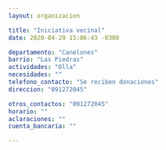 ```yaml
---
layout: organizacion

title: "Iniciativa vecinal"
date: 2020-04-29 15:06:43 -0300

departamento: "Canelones"
barrio: "Las Piedras"
actividades: "Olla"
necesidades: ""
telefono_contacto: "Se reciben donaciones"
direccion: "091272045"

otros_contactos: "091272045"
horario: ""
aclaraciones: ""
cuenta_bancaria: ""

---
```

